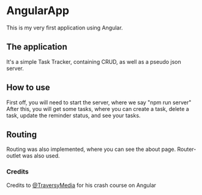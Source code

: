 # AngularApp

This is my very first application using Angular.

## The application

It's a simple Task Tracker, containing CRUD, as well as a pseudo json server.

## How to use

First off, you will need to start the server, where we say "npm run server"
After this, you will get some tasks, where you can create a task, delete a task, update the reminder status, and see your tasks.

## Routing

Routing was also implemented, where you can see the about page. Router-outlet was also used.

### Credits

Credits to [@TraversyMedia](https://www.youtube.com/@TraversyMedia) for his crash course on Angular
